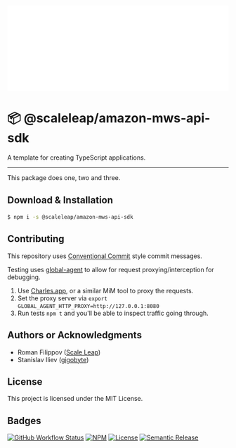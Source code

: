 ![](https://raw.githubusercontent.com/ScaleLeap/amazon-mws-api-sdk/master/docs/assets/header.png)

📦 @scaleleap/amazon-mws-api-sdk
===================================

A template for creating TypeScript applications.

---

This package does one, two and three.

## Download & Installation

```sh
$ npm i -s @scaleleap/amazon-mws-api-sdk
```

## Contributing

This repository uses [Conventional Commit](https://www.conventionalcommits.org/) style commit messages.

Testing uses [global-agent](https://github.com/gajus/global-agent) to allow for request proxying/interception
for debugging.

1. Use [Charles.app](https://www.charlesproxy.com), or a similar MiM tool to proxy the requests.
2. Set the proxy server via `export GLOBAL_AGENT_HTTP_PROXY=http://127.0.0.1:8080`
3. Run tests `npm t` and you'll be able to inspect traffic going through.

## Authors or Acknowledgments

* Roman Filippov ([Scale Leap](https://www.scaleleap.com))
* Stanislav Iliev ([gigobyte](https://github.com/gigobyte))

## License

This project is licensed under the MIT License.

## Badges

[![GitHub Workflow Status](https://img.shields.io/github/workflow/status/ScaleLeap/amazon-mws-api-sdk/CI)](https://github.com/ScaleLeap/amazon-mws-api-sdk/actions)
[![NPM](https://img.shields.io/npm/v/@scaleleap/amazon-mws-api-sdk)](https://npm.im/@scaleleap/amazon-mws-api-sdk)
[![License](https://img.shields.io/npm/l/@scaleleap/amazon-mws-api-sdk)](./LICENSE)
[![Semantic Release](https://img.shields.io/badge/%20%20%F0%9F%93%A6%F0%9F%9A%80-semantic--release-e10079.svg)](https://github.com/semantic-release/semantic-release)
